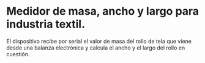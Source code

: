 # Medidor de masa, ancho y largo para industria textil.
El dispositivo recibe por serial el valor de masa del rollo de tela que viene desde una balanza electrónica y calcula el ancho y el largo del rollo en cuestión.
